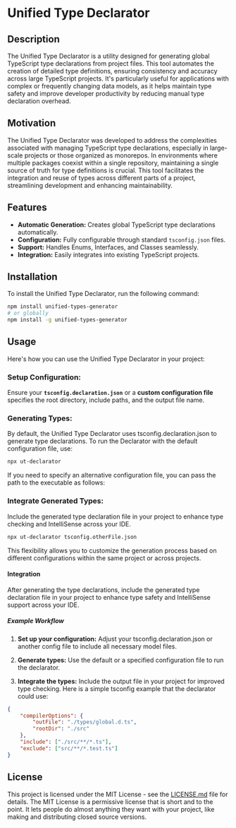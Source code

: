 # Unified Type Declarator

## Description

The Unified Type Declarator is a utility designed for generating global TypeScript type declarations from project files. This tool automates the creation of detailed type definitions, ensuring consistency and accuracy across large TypeScript projects. It's particularly useful for applications with complex or frequently changing data models, as it helps maintain type safety and improve developer productivity by reducing manual type declaration overhead.

## Motivation

The Unified Type Declarator was developed to address the complexities associated with managing TypeScript type declarations, especially in large-scale projects or those organized as monorepos. In environments where multiple packages coexist within a single repository, maintaining a single source of truth for type definitions is crucial. This tool facilitates the integration and reuse of types across different parts of a project, streamlining development and enhancing maintainability.

## Features

- **Automatic Generation:** Creates global TypeScript type declarations automatically.
- **Configuration:** Fully configurable through standard `tsconfig.json` files.
- **Support:** Handles Enums, Interfaces, and Classes seamlessly.
- **Integration:** Easily integrates into existing TypeScript projects.

## Installation

To install the Unified Type Declarator, run the following command:

```bash
npm install unified-types-generator
# or globally
npm install -g unified-types-generator
```

## Usage

Here's how you can use the Unified Type Declarator in your project:

### Setup Configuration:

Ensure your **`tsconfig.declaration.json`** or a **custom configuration file** specifies the root directory, include paths, and the output file name.

### Generating Types:

By default, the Unified Type Declarator uses tsconfig.declaration.json to generate type declarations. To run the Declarator with the default configuration file, use:

```bash
npx ut-declarator
```

If you need to specify an alternative configuration file, you can pass the path to the executable as follows:

### Integrate Generated Types:

Include the generated type declaration file in your project to enhance type checking and IntelliSense across your IDE.

```bash
npx ut-declarator tsconfig.otherFile.json
```

This flexibility allows you to customize the generation process based on different configurations within the same project or across projects.

#### Integration

After generating the type declarations, include the generated type declaration file in your project to enhance type safety and IntelliSense support across your IDE.

##### Example Workflow

1.  **Set up your configuration:** Adjust your tsconfig.declaration.json or another config file to include all necessary model files.

2.  **Generate types:** Use the default or a specified configuration file to run the declarator.

3.  **Integrate the types:** Include the output file in your project for improved type checking.
    Here is a simple tsconfig example that the declarator could use:

```json
{
	"compilerOptions": {
		"outFile": "./types/global.d.ts",
		"rootDir": "./src"
	},
	"include": ["./src/**/*.ts"],
	"exclude": ["src/**/*.test.ts"]
}
```

## License

This project is licensed under the MIT License - see the [LICENSE.md](LICENSE.md) file for details. The MIT License is a permissive license that is short and to the point. It lets people do almost anything they want with your project, like making and distributing closed source versions.
